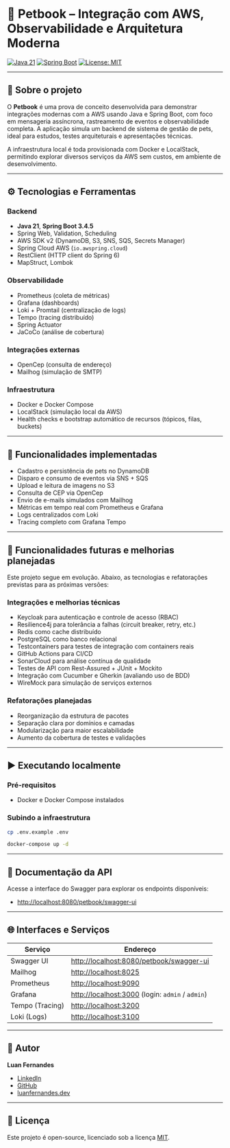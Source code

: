 # 🐾 Petbook – Integração com AWS, Observabilidade e Arquitetura Moderna


[![Java 21](https://img.shields.io/badge/Java-21-red)](https://openjdk.org/projects/jdk/21/)
[![Spring Boot](https://img.shields.io/badge/Spring_Boot-3.4.5-6DB33F?logo=spring)](https://spring.io/projects/spring-boot)
[![License: MIT](https://img.shields.io/badge/license-MIT-blue.svg)](LICENSE)

---

## 📘 Sobre o projeto

O **Petbook** é uma prova de conceito desenvolvida para demonstrar integrações modernas com a AWS usando Java e Spring Boot, com foco em mensageria assíncrona, rastreamento de eventos e observabilidade completa. A aplicação simula um backend de sistema de gestão de pets, ideal para estudos, testes arquiteturais e apresentações técnicas.

A infraestrutura local é toda provisionada com Docker e LocalStack, permitindo explorar diversos serviços da AWS sem custos, em ambiente de desenvolvimento.

---

## ⚙️ Tecnologias e Ferramentas

### Backend
- **Java 21**, **Spring Boot 3.4.5**
- Spring Web, Validation, Scheduling
- AWS SDK v2 (DynamoDB, S3, SNS, SQS, Secrets Manager)
- Spring Cloud AWS (`io.awspring.cloud`)
- RestClient (HTTP client do Spring 6)
- MapStruct, Lombok

### Observabilidade
- Prometheus (coleta de métricas)
- Grafana (dashboards)
- Loki + Promtail (centralização de logs)
- Tempo (tracing distribuído)
- Spring Actuator
- JaCoCo (análise de cobertura)

### Integrações externas
- OpenCep (consulta de endereço)
- Mailhog (simulação de SMTP)

### Infraestrutura
- Docker e Docker Compose
- LocalStack (simulação local da AWS)
- Health checks e bootstrap automático de recursos (tópicos, filas, buckets)

---

## 🧪 Funcionalidades implementadas

- Cadastro e persistência de pets no DynamoDB
- Disparo e consumo de eventos via SNS + SQS
- Upload e leitura de imagens no S3
- Consulta de CEP via OpenCep
- Envio de e-mails simulados com Mailhog
- Métricas em tempo real com Prometheus e Grafana
- Logs centralizados com Loki
- Tracing completo com Grafana Tempo

---

## 🧩 Funcionalidades futuras e melhorias planejadas

Este projeto segue em evolução. Abaixo, as tecnologias e refatorações previstas para as próximas versões:

### Integrações e melhorias técnicas
- Keycloak para autenticação e controle de acesso (RBAC)
- Resilience4j para tolerância a falhas (circuit breaker, retry, etc.)
- Redis como cache distribuído
- PostgreSQL como banco relacional
- Testcontainers para testes de integração com containers reais
- GitHub Actions para CI/CD
- SonarCloud para análise contínua de qualidade
- Testes de API com Rest-Assured + JUnit + Mockito
- Integração com Cucumber e Gherkin (avaliando uso de BDD)
- WireMock para simulação de serviços externos

### Refatorações planejadas
- Reorganização da estrutura de pacotes
- Separação clara por domínios e camadas
- Modularização para maior escalabilidade
- Aumento da cobertura de testes e validações

---

## ▶️ Executando localmente

### Pré-requisitos

- Docker e Docker Compose instalados

### Subindo a infraestrutura

```bash
cp .env.example .env
```

```bash
docker-compose up -d
```

---

## 📎 Documentação da API

Acesse a interface do Swagger para explorar os endpoints disponíveis:

- [http://localhost:8080/petbook/swagger-ui](http://localhost:8080/petbook/swagger-ui)

---

## 🌐 Interfaces e Serviços

| Serviço         | Endereço                                                                             |
|-----------------|--------------------------------------------------------------------------------------|
| Swagger UI      | [http://localhost:8080/petbook/swagger-ui](http://localhost:8080/petbook/swagger-ui) |
| Mailhog         | [http://localhost:8025](http://localhost:8025)                                       |
| Prometheus      | [http://localhost:9090](http://localhost:9090)                                       |
| Grafana         | [http://localhost:3000](http://localhost:3000) (login: `admin` / `admin`)            |
| Tempo (Tracing) | [http://localhost:3200](http://localhost:3200)                                       |
| Loki (Logs)     | [http://localhost:3100](http://localhost:3100)                                       |

---

## 👤 Autor

**Luan Fernandes**

- [LinkedIn](https://linkedin.com/in/souluanf)
- [GitHub](https://github.com/souluanf)
- [luanfernandes.dev](https://luanfernandes.dev)

---

## 📄 Licença

Este projeto é open-source, licenciado sob a licença [MIT](LICENSE).